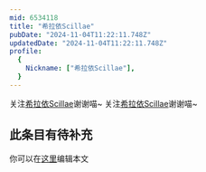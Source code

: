 ```yaml
---
mid: 6534118
title: "希拉依Scillae"
pubDate: "2024-11-04T11:22:11.748Z"
updatedDate: "2024-11-04T11:22:11.748Z"
profile:
  {
    Nickname: ["希拉依Scillae"],
  }
---
```


关注[希拉依Scillae](https://space.bilibili.com/6534118)谢谢喵~ 关注[希拉依Scillae](https://space.bilibili.com/6534118)谢谢喵~

## 此条目有待补充
你可以在[这里](https://github.com/Yuhanawa/VTuber.ICU-Content/edit/master/v/希拉依Scillae/index.md)编辑本文
